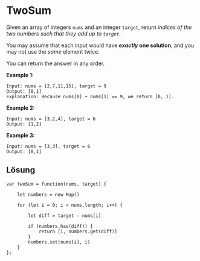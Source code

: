 # TwoSum

Given an array of integers `nums` and an integer `target`, return _indices of the two numbers such that they add up to `target`_.

You may assume that each input would have **_exactly_ one solution**, and you may not use the _same_ element twice.

You can return the answer in any order.

**Example 1:**
```
Input: nums = [2,7,11,15], target = 9
Output: [0,1]
Explanation: Because nums[0] + nums[1] == 9, we return [0, 1].
```
**Example 2:**
```
Input: nums = [3,2,4], target = 6
Output: [1,2]
```
**Example 3:**
```
Input: nums = [3,3], target = 6
Output: [0,1]
```


## Lösung
```
var twoSum = function(nums, target) {
    
    let numbers = new Map()
    
    for (let i = 0; i < nums.length; i++) {
        
        let diff = target - nums[i]
        
        if (numbers.has(diff)) { 
            return [i, numbers.get(diff)]
        }
        numbers.set(nums[i], i) 
    }
};
```
